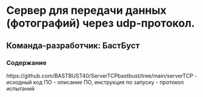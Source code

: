 <H1>Сервер для передачи данных (фотографий) через udp-протокол. </H1>
<H2>Команда-разработчик: БастБуст</H2>
<H3>Содержание</H3>
https://github.com/BASTBUST40/ServerTCPbastbust/tree/main/serverTCP - исходный код ПО
- описание ПО, инструкция по запуску
- протокол испытаний
